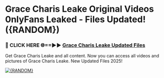 # Grace Charis Leake Original Videos 0nlyFans Leaked - Files Updated! ({RANDOM})

<h3>🔴 CLICK HERE 🌐==►► <a href="https://betterlinks.top/A2PfLJ" rel="nofollow">Grace Charis Leake Updated Files</a></h3>

Get Grace Charis Leake and all content. Now you can access all videos and pictures of Grace Charis Leake. New Updated Files 2025!

[![{RANDOM}](https://i.imgur.com/ppqm5kG.gif)](https://betterlinks.top/A2PfLJ)
